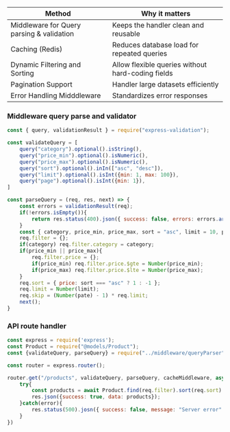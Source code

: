 
| Method                                    | Why it matters                                    |
| ----------------------------------------- | ------------------------------------------------- |
| Middleware for Query parsing & validation | Keeps the handler clean and reusable<br>          |
| Caching (Redis)                           | Reduces database load for repeated queries        |
| Dynamic Filtering and Sorting             | Allow flexible queries without hard-coding fields |
| Pagination Support                        | Handler large datasets efficiently                |
| Error Handling Midddleware                | Standardizes error responses                      |
### Middleware query parse and validator 
```js
const { query, validationResult } = require("express-validation");

const validateQuery = [
	query("category").optional().isString(),
	query("price_min").optional().isNumeric(),
	query("price_max").optional().isNumeric(),
	query("sort").optional().inIn(["asc", "desc"]),
	query("limit").optional().isInt({min: 1, max: 100}),
	query("page").optional().isInt({min: 1}),
]

const parseQuery = (req, res, next) => {
	const errors = validationResult(req);
	if(!errors.isEmpty()){
		return res.status(400).json({ success: false, errors: errors.array() });
	}
	const { category, price_min, price_max, sort = "asc", limit = 10, page = 1 } = req.query;
	req.filter = {};
	if(category) req.filter.category = category;
	if(price_min || price_max){
		req.filter.price = {};
		if(price_min) req.filter.price.$gte = Number(price_min);
		if(price_max) req.filter.price.$lte = Number(price_max);
	}
	req.sort = { price: sort === "asc" ? 1 : -1 };
	req.limit = Number(limit);
	req.skip = (Number(pate) - 1) * req.limit; 
	next();
}
```

### API route handler
```js
const express = require('express');
const Product = require("@models/Product");
const {validateQuery, parseQuery} = require("../middleware/queryParser");

const router = express.router();

router.get("/products", validateQuery, parseQuery, cacheMiddleware, async(req, res) => {
	try{
		const products = await Product.find(req.filter).sort(req.sort).skip(res.skip);
		res.json({success: true, data: products});
	}catch(error){
		res.status(500).josn({ success: false, message: "Server error" });
	}
})
```